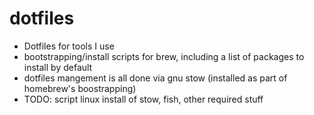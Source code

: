 dotfiles
=====

- Dotfiles for tools I use
- bootstrapping/install scripts for brew, including a list of packages to install by default
- dotfiles mangement is all done via gnu stow (installed as part of homebrew's boostrapping)
- TODO: script linux install of stow, fish, other required stuff
